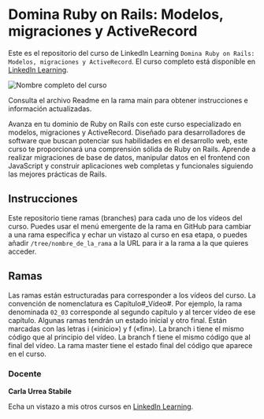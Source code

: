 # Domina Ruby on Rails: Modelos, migraciones y ActiveRecord

Este es el repositorio del curso de LinkedIn Learning `Domina Ruby on Rails: Modelos, migraciones y ActiveRecord`. El curso completo está disponible en [LinkedIn Learning][lil-course-url].

![Nombre completo del curso][lil-thumbnail-url] 

Consulta el archivo Readme en la rama main para obtener instrucciones e información actualizadas.

Avanza en tu dominio de Ruby on Rails con este curso especializado en modelos, migraciones y ActiveRecord. Diseñado para desarrolladores de software que buscan potenciar sus habilidades en el desarrollo web, este curso te proporcionará una comprensión sólida de Ruby on Rails. Aprende a realizar migraciones de base de datos, manipular datos en el frontend con JavaScript y construir aplicaciones web completas y funcionales siguiendo las mejores prácticas de Rails.

## Instrucciones

Este repositorio tiene ramas (branches) para cada uno de los vídeos del curso. Puedes usar el menú emergente de la rama en GitHub para cambiar a una rama específica y echar un vistazo al curso en esa etapa, o puedes añadir `/tree/nombre_de_la_rama` a la URL para ir a la rama a la que quieres acceder.

## Ramas

Las ramas están estructuradas para corresponder a los vídeos del curso. La convención de nomenclatura es Capítulo#_Vídeo#. Por ejemplo, la rama denominada `02_03` corresponde al segundo capítulo y al tercer vídeo de ese capítulo. Algunas ramas tendrán un estado inicial y otro final. Están marcadas con las letras i («inicio») y f («fin»). La branch i tiene el mismo código que al principio del vídeo. La branch f tiene el mismo código que al final del vídeo. La rama master tiene el estado final del código que aparece en el curso.

### Docente

**Carla Urrea Stabile**

Echa un vistazo a mis otros cursos en [LinkedIn Learning](https://www.linkedin.com/learning/instructors/carla-urrea-stabile).

[0]: # (Replace these placeholder URLs with actual course URLs)
[lil-course-url]: https://www.linkedin.com
[lil-thumbnail-url]: https:

[1]: # (End of ES-Instruction ###############################################################################################)